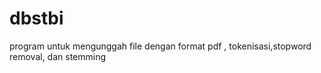 # dbstbi
program untuk mengunggah file dengan format pdf , tokenisasi,stopword removal, dan stemming
